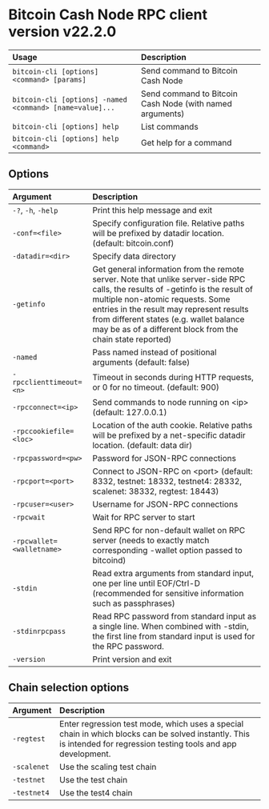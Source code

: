 # Bitcoin Cash Node RPC client version v22.2.0

| Usage                                                    | Description                                              |
| :------------------------------------------------------- | :------------------------------------------------------- |
| `bitcoin-cli [options] <command> [params]`               | Send command to Bitcoin Cash Node                        |
| `bitcoin-cli [options] -named <command> [name=value]...` | Send command to Bitcoin Cash Node (with named arguments) |
| `bitcoin-cli [options] help`                             | List commands                                            |
| `bitcoin-cli [options] help <command>`                   | Get help for a command                                   |

Options
-------

| Argument                  | Description                                                                                                                                                                                                                                                                                                              |
| :------------------------ | :----------------------------------------------------------------------------------------------------------------------------------------------------------------------------------------------------------------------------------------------------------------------------------------------------------------------- |
| `-?`, `-h`, `-help`       | Print this help message and exit                                                                                                                                                                                                                                                                                         |
| `-conf=<file>`            | Specify configuration file. Relative paths will be prefixed by datadir location. (default: bitcoin.conf)                                                                                                                                                                                                                 |
| `-datadir=<dir>`          | Specify data directory                                                                                                                                                                                                                                                                                                   |
| `-getinfo`                | Get general information from the remote server. Note that unlike server-side RPC calls, the results of -getinfo is the result of multiple non-atomic requests. Some entries in the result may represent results from different states (e.g. wallet balance may be as of a different block from the chain state reported) |
| `-named`                  | Pass named instead of positional arguments (default: false)                                                                                                                                                                                                                                                              |
| `-rpcclienttimeout=<n>`   | Timeout in seconds during HTTP requests, or 0 for no timeout. (default: 900)                                                                                                                                                                                                                                             |
| `-rpcconnect=<ip>`        | Send commands to node running on &lt;ip&gt; (default: 127.0.0.1)                                                                                                                                                                                                                                                         |
| `-rpccookiefile=<loc>`    | Location of the auth cookie. Relative paths will be prefixed by a net-specific datadir location. (default: data dir)                                                                                                                                                                                                     |
| `-rpcpassword=<pw>`       | Password for JSON-RPC connections                                                                                                                                                                                                                                                                                        |
| `-rpcport=<port>`         | Connect to JSON-RPC on &lt;port&gt; (default: 8332, testnet: 18332, testnet4: 28332, scalenet: 38332, regtest: 18443)                                                                                                                                                                                                    |
| `-rpcuser=<user>`         | Username for JSON-RPC connections                                                                                                                                                                                                                                                                                        |
| `-rpcwait`                | Wait for RPC server to start                                                                                                                                                                                                                                                                                             |
| `-rpcwallet=<walletname>` | Send RPC for non-default wallet on RPC server (needs to exactly match corresponding -wallet option passed to bitcoind)                                                                                                                                                                                                   |
| `-stdin`                  | Read extra arguments from standard input, one per line until EOF/Ctrl-D (recommended for sensitive information such as passphrases)                                                                                                                                                                                      |
| `-stdinrpcpass`           | Read RPC password from standard input as a single line. When combined with -stdin, the first line from standard input is used for the RPC password.                                                                                                                                                                      |
| `-version`                | Print version and exit                                                                                                                                                                                                                                                                                                   |

Chain selection options
-----------------------

| Argument    | Description                                                                                                                                                        |
| :---------- | :----------------------------------------------------------------------------------------------------------------------------------------------------------------- |
| `-regtest`  | Enter regression test mode, which uses a special chain in which blocks can be solved instantly. This is intended for regression testing tools and app development. |
| `-scalenet` | Use the scaling test chain                                                                                                                                         |
| `-testnet`  | Use the test chain                                                                                                                                                 |
| `-testnet4` | Use the test4 chain                                                                                                                                                |
